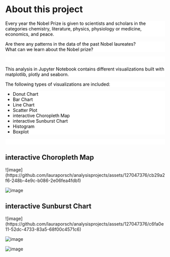 <h1> About this project</h1>
<p style="text-align: left;color: rgb(0, 0, 0);background-color: rgb(255, 255, 255);font-size: 14px;">Every year the Nobel Prize is given to scientists and scholars in the categories chemistry, literature, physics, physiology or medicine, economics, and peace.</p>
<p style="text-align: left;color: rgb(0, 0, 0);background-color: rgb(255, 255, 255);font-size: 14px;">Are there any patterns in the data of the past Nobel laureates?<br>What can we learn about the Nobel prize?</p>
<p style="text-align: left;color: rgb(0, 0, 0);background-color: rgb(255, 255, 255);font-size: 14px;"><br></p>
<p style="text-align: left;color: rgb(0, 0, 0);background-color: rgb(255, 255, 255);font-size: 14px;">This analysis in Jupyter Notebook contains different visualizations built with matplotlib, plotly and seaborn.</p>
<p style="text-align: left;color: rgb(0, 0, 0);background-color: rgb(255, 255, 255);font-size: 14px;">The following types of visualizations are included:</p>
<ul>
    <li style="text-align: left;color: rgb(0, 0, 0);background-color: rgb(255, 255, 255);font-size: 14px;">Donut Chart</li>
    <li style="text-align: left;color: rgb(0, 0, 0);background-color: rgb(255, 255, 255);font-size: 14px;">Bar Chart</li>
    <li style="text-align: left;color: rgb(0, 0, 0);background-color: rgb(255, 255, 255);font-size: 14px;">Line Chart</li>
    <li style="text-align: left;color: rgb(0, 0, 0);background-color: rgb(255, 255, 255);font-size: 14px;">Scatter Plot</li>
    <li style="text-align: left;color: rgb(0, 0, 0);background-color: rgb(255, 255, 255);font-size: 14px;">interactive Choropleth Map&nbsp;</li>
    <li style="text-align: left;color: rgb(0, 0, 0);background-color: rgb(255, 255, 255);font-size: 14px;">interactive Sunburst Chart</li>
    <li style="text-align: left;color: rgb(0, 0, 0);background-color: rgb(255, 255, 255);font-size: 14px;">Histogram</li>
    <li style="text-align: left;color: rgb(0, 0, 0);background-color: rgb(255, 255, 255);font-size: 14px;">Boxplot</li>
</ul>
<p style="text-align: left;color: rgb(0, 0, 0);background-color: rgb(255, 255, 255);font-size: 14px;"><br></p>

<h2>interactive Choropleth Map</h2>
![image](https://github.com/lauraporsch/analysisprojects/assets/127047376/cb29a2f6-248b-4e9c-b086-2e06fea4fdb1)

![image](https://github.com/lauraporsch/analysisprojects/assets/127047376/17280646-1e6d-43cc-bbd0-5c63d3b0d8a4)

<h2>interactive Sunburst Chart</h2>
![image](https://github.com/lauraporsch/analysisprojects/assets/127047376/c6fa0e11-52dc-4733-83a5-68f00c4571c6)

![image](https://github.com/lauraporsch/analysisprojects/assets/127047376/8c942fba-d01d-43c8-927f-91f61b7625c7)

![image](https://github.com/lauraporsch/analysisprojects/assets/127047376/1d2a5097-f261-4c35-a0dd-6253ed2f33ff)



